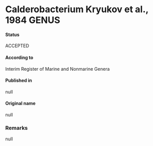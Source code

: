 # Calderobacterium Kryukov et al., 1984 GENUS

#### Status
ACCEPTED

#### According to
Interim Register of Marine and Nonmarine Genera

#### Published in
null

#### Original name
null

### Remarks
null